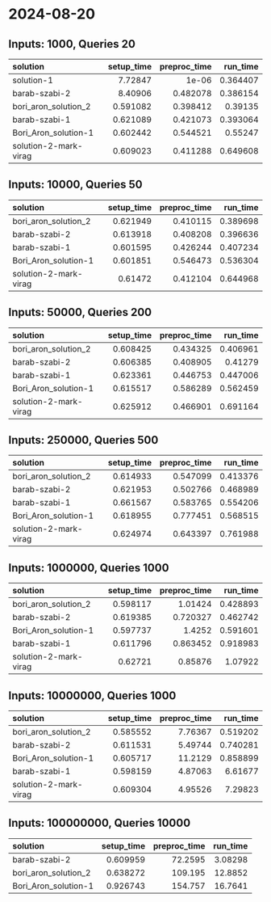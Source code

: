 # 2024-08-20

## Inputs: 1000, Queries 20

| solution              |   setup_time |   preproc_time |   run_time |
|:----------------------|-------------:|---------------:|-----------:|
| solution-1            |     7.72847  |       1e-06    |   0.364407 |
| barab-szabi-2         |     8.40906  |       0.482078 |   0.386154 |
| bori_aron_solution_2  |     0.591082 |       0.398412 |   0.39135  |
| barab-szabi-1         |     0.621089 |       0.421073 |   0.393064 |
| Bori_Aron_solution-1  |     0.602442 |       0.544521 |   0.55247  |
| solution-2-mark-virag |     0.609023 |       0.411288 |   0.649608 |

## Inputs: 10000, Queries 50

| solution              |   setup_time |   preproc_time |   run_time |
|:----------------------|-------------:|---------------:|-----------:|
| bori_aron_solution_2  |     0.621949 |       0.410115 |   0.389698 |
| barab-szabi-2         |     0.613918 |       0.408208 |   0.396636 |
| barab-szabi-1         |     0.601595 |       0.426244 |   0.407234 |
| Bori_Aron_solution-1  |     0.601851 |       0.546473 |   0.536304 |
| solution-2-mark-virag |     0.61472  |       0.412104 |   0.644968 |

## Inputs: 50000, Queries 200

| solution              |   setup_time |   preproc_time |   run_time |
|:----------------------|-------------:|---------------:|-----------:|
| bori_aron_solution_2  |     0.608425 |       0.434325 |   0.406961 |
| barab-szabi-2         |     0.606385 |       0.408905 |   0.41279  |
| barab-szabi-1         |     0.623361 |       0.446753 |   0.447006 |
| Bori_Aron_solution-1  |     0.615517 |       0.586289 |   0.562459 |
| solution-2-mark-virag |     0.625912 |       0.466901 |   0.691164 |

## Inputs: 250000, Queries 500

| solution              |   setup_time |   preproc_time |   run_time |
|:----------------------|-------------:|---------------:|-----------:|
| bori_aron_solution_2  |     0.614933 |       0.547099 |   0.413376 |
| barab-szabi-2         |     0.621953 |       0.502766 |   0.468989 |
| barab-szabi-1         |     0.661567 |       0.583765 |   0.554206 |
| Bori_Aron_solution-1  |     0.618955 |       0.777451 |   0.568515 |
| solution-2-mark-virag |     0.624974 |       0.643397 |   0.761988 |

## Inputs: 1000000, Queries 1000

| solution              |   setup_time |   preproc_time |   run_time |
|:----------------------|-------------:|---------------:|-----------:|
| bori_aron_solution_2  |     0.598117 |       1.01424  |   0.428893 |
| barab-szabi-2         |     0.619385 |       0.720327 |   0.462742 |
| Bori_Aron_solution-1  |     0.597737 |       1.4252   |   0.591601 |
| barab-szabi-1         |     0.611796 |       0.863452 |   0.918983 |
| solution-2-mark-virag |     0.62721  |       0.85876  |   1.07922  |

## Inputs: 10000000, Queries 1000

| solution              |   setup_time |   preproc_time |   run_time |
|:----------------------|-------------:|---------------:|-----------:|
| bori_aron_solution_2  |     0.585552 |        7.76367 |   0.519202 |
| barab-szabi-2         |     0.611531 |        5.49744 |   0.740281 |
| Bori_Aron_solution-1  |     0.605717 |       11.2129  |   0.858899 |
| barab-szabi-1         |     0.598159 |        4.87063 |   6.61677  |
| solution-2-mark-virag |     0.609304 |        4.95526 |   7.29823  |

## Inputs: 100000000, Queries 10000

| solution             |   setup_time |   preproc_time |   run_time |
|:---------------------|-------------:|---------------:|-----------:|
| barab-szabi-2        |     0.609959 |        72.2595 |    3.08298 |
| bori_aron_solution_2 |     0.638272 |       109.195  |   12.8852  |
| Bori_Aron_solution-1 |     0.926743 |       154.757  |   16.7641  |